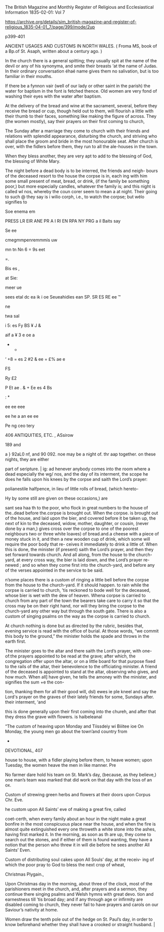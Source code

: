 
The British Magazine and Monthly Register of Religious and Ecclesiastical Information  1835-02-01: Vol 7

https://archive.org/details/sim_british-magazine-and-register-of-religious_1835-04-01_7/page/399/mode/2up

p399-401

ANCIENT USAGES AND CUSTOMS IN NORTH WALES. 
( Froma MS, book of a Bp.of St. Asaph, written about a century ago. ) 


In the church there is a general spitting; they usually spit at the 
name of the devil or any of his synonyma, and smite their breasts ‘at 
the name of Judas. In their ordinary conversation éhaé name gives 
them no salivation, but is too familiar in their mouths. 

If there be a fynnon vair (well of our lady or other saint in the 
parish) the water for baptism in the font is fetched thence. Old women 
are very fond of washing their eyes with the water after baptism. 

At the delivery of the bread and wine at the sacrament, several, 
before they receive the bread or cup, though held out to them, will 
flourish a little with their thumb to their faces, something like making 
the figure of across. They (the women mostly), say their prayers on 
their first coming to church, 

The Sunday after a marriage they come to church with their friends 
and relations with splendid appearance, disturbing the church, and 
striving who shall place the groom and bride in the most honourable 
seat. After church is over, with the fidlers before them, they run to 
all the ale-houses in the town. 

When they bless another, they are very apt to add to the blessing of 
God, the blessing of White Mary. 

The night before a dead body is to be interred, the friends and neigh- 
bours of the deceased resort to the house the corpse is in, each 
ing with him some small present of meat, bread, or drink, (if the 
family be something poor,) but more especially candles, whatever the 
family is; and this night is called wl nos, whereby the coun corer 
seem to mean a at night. Their going to such @ they 
say is i wilio corph, i.e., to watch the corpse; but wélo signifies to 





Soe enema em 


PRESS LR EIR ANE PR A I RI EN RPA NY PRG a il Baits say 


Se ee 


cmegmmpenremmmis uw 


mn tn Nn 6 = 9s eet 


=. 


Bis es , 


at Sie: 


meer ue 


sees etal dc ea ik i oe Seueahidies ean 
SP. SR ES RE ee ™ 


ne 


twa sal 


i 
5: es 
Fy BS 
¥ J 
& 

aif 
a 
¥ 
3 
e oe 
a 
* + 
‘ +8 
= es 
2 #2 
& ee 
= £% 
ae 
e 

FS 

Ry 
£2 

P Et 
ae . 
& + 
Ee es 
4 Bs 

: 
* 





ee ee eee 


ee he a an ee ee 


Pe ng ceo tery 


406 ANTIQUITIES, ETC. 
, ASsirow 


189 
and 


a } 92aL0 
nf, and 90 092. noe may be a night of. thr aap 
together. on these nights, they are either 

part of seripture. | ig: ad 
henever anybody comes into the room where a dead 
especially the wg/ nos, and the day of its interment, the scope he 
does he falls upon his knees by the corpse and saith the Lord’s prayer: 

polianestile halfpence, in lieu of little rolls of bread, (which hereto- 

Hy by some still are given on these occasions,) are 

sant sea haa th to the poor, who flock in great numbers to the house 
of the..dead before the.corpse is brought out. When the corpse. is 
brought out of the house, and laid upon the bier, and covered before 
it be taken up, the next of kin to the deceased, widow, mother, 
daughter, or cousin, (never done by a man,) gives cross over the 
corpse to one of the poorest neighbours two or three white loaves) of 
bread.and.a cheese with a piece of money stuck in it, and then a new 
wooden cup of drink, which some will require the poor body that re- 
ceives it immediately to drink a little of. When this is done, the 
minister (if present) saith the Lord’s prayer, and then they set forward 
towards church. And all along, from the house to the church-yard, 
at every cross way, the bier is laid down, and the Lord’s prayer re- 
newed ; and so when they come first into the church-yard, and before 
any of the verses appointed in the service to be said. 

n’some places there is a custom of ringing a little bell before the 
corpse from the house to the church-yard. If it should happen. to 
rain while the corpse is carried to church, ’tis reckoned to bode well 
for the deceased, whose bier is wet with the dew of heaven. Whena 
corpse is carried to church from any part of the town the bearers 
take care to carry it so that the cross may be on their right hand, nor 
will they bring the corpse to the church-yard any other way but 
through the south gate. There is also a custom of singing psalms on 
the way as the corpse is carried to church. 

At church nothing is done but as directed by the rubric, besides 
that, evening service is read with the office of burial. At those words, 
“we commit this body to the ground,” the minister holds the spade 
and throws in the earth first. 

The minister goes to the altar and there saith the Lord’s prayer, 
with one-of:the prayers appointed to be read at the grave; after 
which, the congregation offer upon the altar, or on a little board for 
that purpose fixed to the rails of the altar, their benevolence to the 
officiating minister. A friend of the deceased is appointed to stand at 
the altar, observing who gives, and how much. When all] have given, 
he tells the amoney with the minister, and signifies the sum +e the con- 





tion, thanking them for all their good will, dsl) ewes 
ie ple kneel and say the Lord's prayer on the graves of their 
lately friends for some, Sundays after. their interment, ‘and 


this is done generally upon their first coming into the chureh, and 
after that they dress the grave with flowers. is haibeleanal 


“The custom of heaving upon Monday and Tiissdeiy wi Biiitee ioe 
On Monday, the young men go about the town’and country from 






- 


DEVOTIONAL, 407 


house to house, with a fidler playing before them, to heave women; 
upon Tuesday, the women heave the men in like manner. Pre 

No farmer dare hold his team on St. Mark’s day, (because, as they 
believe,) one man’s team was marked that did work on that day with 
the loss of an ox. 

Custom of strewing green herbs and flowers at their doors upon 
Corpus Chr. Eve. 

he custom upon All Saints’ eve of making a great fire, called 

coet-certh, when every family about an hour in the night make a 
great bonfire in the most conspicuous place near the house, and when 
the fire is almost quite extinguished every one throweth a white stone 
into the ashes, having first marked it. In the morning, as soon as th 
are up, they come to search out the stones, and if either of them is 
found wanting, they have a notion that the person who threw it in 
will die before he sees another All Saints’ Even. 

Custom of distributing soul cakes upon All Souls’ day, at the receiv- 
ing of which the poor pray to God to bless the next crop of wheat, 


Christmas Plygain., 


Upon Christmas day in the morning, about three of the clock, most 
of the parishioners meet in the church, and, after prayers and a sermon, 
they continue there singing psalms and Welsh hymns with great devo. 
tion and earnestness till ’tis broad day; and if any through age or 
infirmity are disabled coming to church, they never fail to have prayers 
and carols on our Saviour’s nativity at home. 

Women draw the tenth pole out of the hedge on St. Paul’s day, in 
order to know beforehand whether they shall have a crooked or 
straight husband. | 



